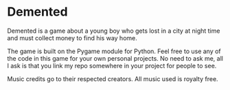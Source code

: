 # Demented
Demented is a game about a young boy who gets lost in a city at night time and must collect money to find his way home. 

The game is built on the Pygame module for Python. Feel free to use any of the code in this game for your own personal projects. No need to ask me, all I ask is that you link my repo somewhere in your project for people to see.

Music credits go to their respected creators. All music used is royalty free.
